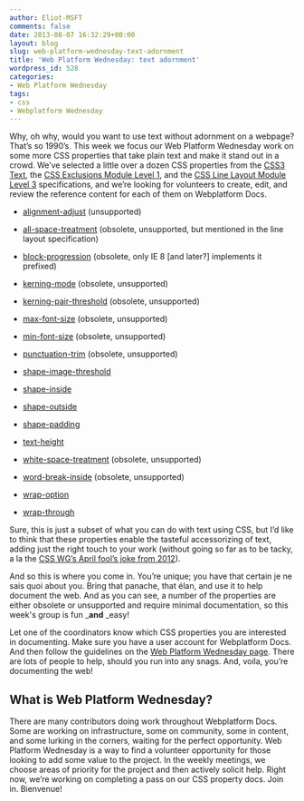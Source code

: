 ```yaml
---
author: Eliot-MSFT
comments: false
date: 2013-08-07 16:32:29+00:00
layout: blog
slug: web-platform-wednesday-text-adornment
title: 'Web Platform Wednesday: text adornment'
wordpress_id: 528
categories:
- Web Platform Wednesday
tags:
- css
- Webplatform Wednesday
---
```


Why, oh why, would you want to use text without adornment on a webpage? That’s so 1990’s. This week we focus our Web Platform Wednesday work on some more CSS properties that take plain text and make it stand out in a crowd. We’ve selected a little over a dozen CSS properties from the [CSS3 Text](http://www.w3.org/TR/2003/CR-css3-text-20030514/), the [CSS Exclusions Module Level 1](http://dev.w3.org/csswg/css-exclusions/), and the [CSS Line Layout Module Level 3](http://dev.w3.org/csswg/css-inline/) specifications, and we’re looking for volunteers to create, edit, and review the reference content for each of them on Webplatform Docs.



	
  * [alignment-adjust](http://docs.webplatform.org/wiki/css/properties/alignment-adjust) (unsupported)

	
  * [all-space-treatment](http://docs.webplatform.org/wiki/css/properties/all-space-treatment) (obsolete, unsupported, but mentioned in the line layout specification)

	
  * [block-progression](http://docs.webplatform.org/wiki/css/properties/block-progression) (obsolete, only IE 8 [and later?] implements it prefixed)

	
  * [kerning-mode](http://docs.webplatform.org/wiki/css/properties/kerning-mode) (obsolete, unsupported)

	
  * [kerning-pair-threshold](http://docs.webplatform.org/wiki/css/properties/kerning-pair-threshold) (obsolete, unsupported)

	
  * [max-font-size](http://docs.webplatform.org/wiki/css/properties/max-font-size) (obsolete, unsupported)

	
  * [min-font-size](http://docs.webplatform.org/wiki/css/properties/min-font-size) (obsolete, unsupported)

	
  * [punctuation-trim](http://docs.webplatform.org/wiki/css/properties/punctuation-trim) (obsolete, unsupported)

	
  * [shape-image-threshold](http://docs.webplatform.org/wiki/css/properties/shape-image-threshold)

	
  * [shape-inside](http://docs.webplatform.org/wiki/css/properties/shape-inside)

	
  * [shape-outside](http://docs.webplatform.org/wiki/css/properties/shape-outside)

	
  * [shape-padding](http://docs.webplatform.org/wiki/css/properties/shape-padding)

	
  * [text-height](http://docs.webplatform.org/wiki/Special:FormEdit/CSS_Property/css/properties/text-height)

	
  * [white-space-treatment](http://docs.webplatform.org/wiki/css/properties/white-space-treatment) (obsolete, unsupported)

	
  * [word-break-inside](http://docs.webplatform.org/wiki/css/properties/word-break-inside) (obsolete, unsupported)

	
  * [wrap-option](http://docs.webplatform.org/wiki/css/properties/wrap-option)

	
  * [wrap-through](http://docs.webplatform.org/wiki/css/properties/wrap-through)


Sure, this is just a subset of what you can do with text using CSS, but I’d like to think that these properties enable the tasteful accessorizing of text, adding just the right touch to your work (without going so far as to be tacky, a la the [CSS WG’s April fool’s joke from 2012](http://lists.w3.org/Archives/Public/www-archive/2012Apr/att-0000/css3-images)).

And so this is where you come in. You’re unique; you have that certain je ne sais quoi about you. Bring that panache, that élan, and use it to help document the web. And as you can see, a number of the properties are either obsolete or unsupported and require minimal documentation, so this week's group is fun _**and** _easy!

Let one of the coordinators know which CSS properties you are interested in documenting. Make sure you have a user account for Webplatform Docs. And then follow the guidelines on the [Web Platform Wednesday page](http://docs.webplatform.org/wiki/Meta:web_platform_wednesday#Tasks). There are lots of people to help, should you run into any snags. And, voila, you’re documenting the web!


## What is Web Platform Wednesday?


There are many contributors doing work throughout Webplatform Docs. Some are working on infrastructure, some on community, some in content, and some lurking in the corners, waiting for the perfect opportunity. Web Platform Wednesday is a way to find a volunteer opportunity for those looking to add some value to the project. In the weekly meetings, we choose areas of priority for the project and then actively solicit help. Right now, we’re working on completing a pass on our CSS property docs. Join in. Bienvenue!
